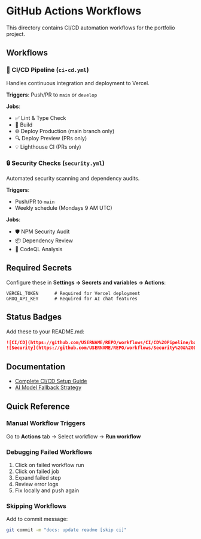 # GitHub Actions Workflows

This directory contains CI/CD automation workflows for the portfolio project.

## Workflows

### 🚀 CI/CD Pipeline (`ci-cd.yml`)

Handles continuous integration and deployment to Vercel.

**Triggers**: Push/PR to `main` or `develop`

**Jobs**:

- ✅ Lint & Type Check
- 🔨 Build
- 🌐 Deploy Production (main branch only)
- 🔍 Deploy Preview (PRs only)
- 💡 Lighthouse CI (PRs only)

### 🔒 Security Checks (`security.yml`)

Automated security scanning and dependency audits.

**Triggers**:

- Push/PR to `main`
- Weekly schedule (Mondays 9 AM UTC)

**Jobs**:

- 🛡️ NPM Security Audit
- 📦 Dependency Review
- 🔎 CodeQL Analysis

## Required Secrets

Configure these in **Settings → Secrets and variables → Actions**:

```
VERCEL_TOKEN      # Required for Vercel deployment
GROQ_API_KEY      # Required for AI chat features
```

## Status Badges

Add these to your README.md:

```markdown
![CI/CD](https://github.com/USERNAME/REPO/workflows/CI/CD%20Pipeline/badge.svg)
![Security](https://github.com/USERNAME/REPO/workflows/Security%20&%20Dependency%20Checks/badge.svg)
```

## Documentation

- [Complete CI/CD Setup Guide](../docs/CICD_SETUP.md)
- [AI Model Fallback Strategy](../docs/AI_MODEL_FALLBACK.md)

## Quick Reference

### Manual Workflow Triggers

Go to **Actions** tab → Select workflow → **Run workflow**

### Debugging Failed Workflows

1. Click on failed workflow run
2. Click on failed job
3. Expand failed step
4. Review error logs
5. Fix locally and push again

### Skipping Workflows

Add to commit message:

```bash
git commit -m "docs: update readme [skip ci]"
```
